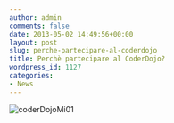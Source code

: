 ```yaml
---
author: admin
comments: false
date: 2013-05-02 14:49:56+00:00
layout: post
slug: perche-partecipare-al-coderdojo
title: Perchè partecipare al CoderDojo?
wordpress_id: 1127
categories:
- News
---
```


![coderDojoMi01](http://coderdojomilano.it/wp-content/uploads/2013/05/coderDojoMi01.jpeg)
